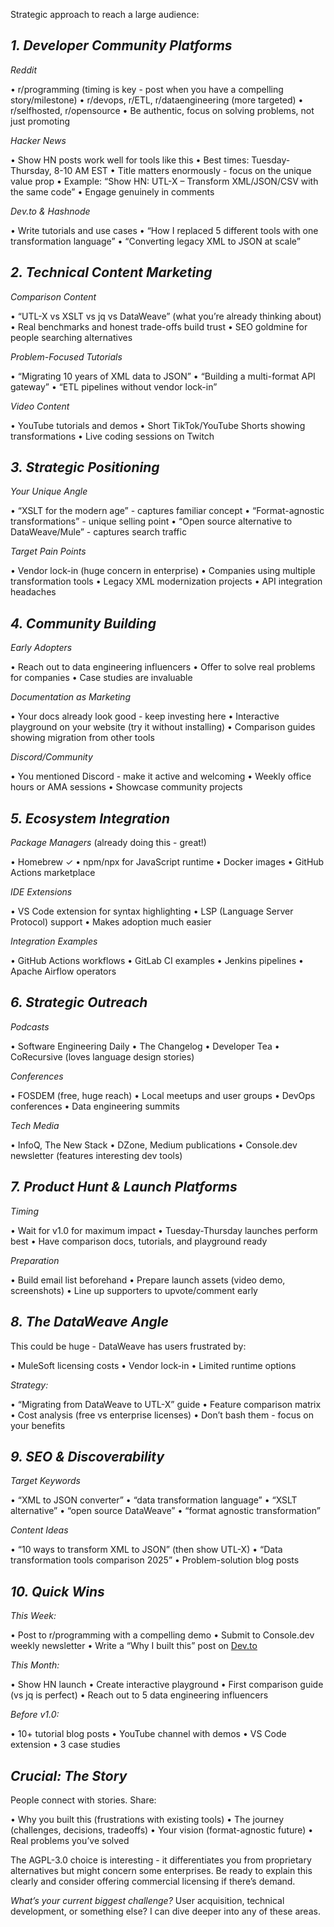 Strategic approach to reach a large audience:

## *1. Developer Community Platforms*

*Reddit*

•⁠  ⁠r/programming (timing is key - post when you have a compelling story/milestone)
•⁠  ⁠r/devops, r/ETL, r/dataengineering (more targeted)
•⁠  ⁠r/selfhosted, r/opensource
•⁠  ⁠Be authentic, focus on solving problems, not just promoting

*Hacker News*

•⁠  ⁠Show HN posts work well for tools like this
•⁠  ⁠Best times: Tuesday-Thursday, 8-10 AM EST
•⁠  ⁠Title matters enormously - focus on the unique value prop
•⁠  ⁠Example: “Show HN: UTL-X – Transform XML/JSON/CSV with the same code”
•⁠  ⁠Engage genuinely in comments

*Dev.to & Hashnode*

•⁠  ⁠Write tutorials and use cases
•⁠  ⁠“How I replaced 5 different tools with one transformation language”
•⁠  ⁠“Converting legacy XML to JSON at scale”

## *2. Technical Content Marketing*

*Comparison Content*

•⁠  ⁠“UTL-X vs XSLT vs jq vs DataWeave” (what you’re already thinking about)
•⁠  ⁠Real benchmarks and honest trade-offs build trust
•⁠  ⁠SEO goldmine for people searching alternatives

*Problem-Focused Tutorials*

•⁠  ⁠“Migrating 10 years of XML data to JSON”
•⁠  ⁠“Building a multi-format API gateway”
•⁠  ⁠“ETL pipelines without vendor lock-in”

*Video Content*

•⁠  ⁠YouTube tutorials and demos
•⁠  ⁠Short TikTok/YouTube Shorts showing transformations
•⁠  ⁠Live coding sessions on Twitch

## *3. Strategic Positioning*

*Your Unique Angle*

•⁠  ⁠“XSLT for the modern age” - captures familiar concept
•⁠  ⁠“Format-agnostic transformations” - unique selling point
•⁠  ⁠“Open source alternative to DataWeave/Mule” - captures search traffic

*Target Pain Points*

•⁠  ⁠Vendor lock-in (huge concern in enterprise)
•⁠  ⁠Companies using multiple transformation tools
•⁠  ⁠Legacy XML modernization projects
•⁠  ⁠API integration headaches

## *4. Community Building*

*Early Adopters*

•⁠  ⁠Reach out to data engineering influencers
•⁠  ⁠Offer to solve real problems for companies
•⁠  ⁠Case studies are invaluable

*Documentation as Marketing*

•⁠  ⁠Your docs already look good - keep investing here
•⁠  ⁠Interactive playground on your website (try it without installing)
•⁠  ⁠Comparison guides showing migration from other tools

*Discord/Community*

•⁠  ⁠You mentioned Discord - make it active and welcoming
•⁠  ⁠Weekly office hours or AMA sessions
•⁠  ⁠Showcase community projects

## *5. Ecosystem Integration*

*Package Managers* (already doing this - great!)

•⁠  ⁠Homebrew ✓
•⁠  ⁠npm/npx for JavaScript runtime
•⁠  ⁠Docker images
•⁠  ⁠GitHub Actions marketplace

*IDE Extensions*

•⁠  ⁠VS Code extension for syntax highlighting
•⁠  ⁠LSP (Language Server Protocol) support
•⁠  ⁠Makes adoption much easier

*Integration Examples*

•⁠  ⁠GitHub Actions workflows
•⁠  ⁠GitLab CI examples
•⁠  ⁠Jenkins pipelines
•⁠  ⁠Apache Airflow operators

## *6. Strategic Outreach*

*Podcasts*

•⁠  ⁠Software Engineering Daily
•⁠  ⁠The Changelog
•⁠  ⁠Developer Tea
•⁠  ⁠CoRecursive (loves language design stories)

*Conferences*

•⁠  ⁠FOSDEM (free, huge reach)
•⁠  ⁠Local meetups and user groups
•⁠  ⁠DevOps conferences
•⁠  ⁠Data engineering summits

*Tech Media*

•⁠  ⁠InfoQ, The New Stack
•⁠  ⁠DZone, Medium publications
•⁠  ⁠Console.dev newsletter (features interesting dev tools)

## *7. Product Hunt & Launch Platforms*

*Timing*

•⁠  ⁠Wait for v1.0 for maximum impact
•⁠  ⁠Tuesday-Thursday launches perform best
•⁠  ⁠Have comparison docs, tutorials, and playground ready

*Preparation*

•⁠  ⁠Build email list beforehand
•⁠  ⁠Prepare launch assets (video demo, screenshots)
•⁠  ⁠Line up supporters to upvote/comment early

## *8. The DataWeave Angle*

This could be huge - DataWeave has users frustrated by:

•⁠  ⁠MuleSoft licensing costs
•⁠  ⁠Vendor lock-in
•⁠  ⁠Limited runtime options

*Strategy:*

•⁠  ⁠“Migrating from DataWeave to UTL-X” guide
•⁠  ⁠Feature comparison matrix
•⁠  ⁠Cost analysis (free vs enterprise licenses)
•⁠  ⁠Don’t bash them - focus on your benefits

## *9. SEO & Discoverability*

*Target Keywords*

•⁠  ⁠“XML to JSON converter”
•⁠  ⁠“data transformation language”
•⁠  ⁠“XSLT alternative”
•⁠  ⁠“open source DataWeave”
•⁠  ⁠“format agnostic transformation”

*Content Ideas*

•⁠  ⁠“10 ways to transform XML to JSON” (then show UTL-X)
•⁠  ⁠“Data transformation tools comparison 2025”
•⁠  ⁠Problem-solution blog posts

## *10. Quick Wins*

*This Week:*

•⁠  ⁠Post to r/programming with a compelling demo
•⁠  ⁠Submit to Console.dev weekly newsletter
•⁠  ⁠Write a “Why I built this” post on [Dev.to](http://Dev.to)

*This Month:*

•⁠  ⁠Show HN launch
•⁠  ⁠Create interactive playground
•⁠  ⁠First comparison guide (vs jq is perfect)
•⁠  ⁠Reach out to 5 data engineering influencers

*Before v1.0:*

•⁠  ⁠10+ tutorial blog posts
•⁠  ⁠YouTube channel with demos
•⁠  ⁠VS Code extension
•⁠  ⁠3 case studies

## *Crucial: The Story*

People connect with stories. Share:

•⁠  ⁠Why you built this (frustrations with existing tools)
•⁠  ⁠The journey (challenges, decisions, tradeoffs)
•⁠  ⁠Your vision (format-agnostic future)
•⁠  ⁠Real problems you’ve solved

The AGPL-3.0 choice is interesting - it differentiates you from proprietary alternatives but might concern some enterprises. Be ready to explain this clearly and consider offering commercial licensing if there’s demand.

*What’s your current biggest challenge?* User acquisition, technical development, or something else? I can dive deeper into any of these areas.
